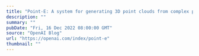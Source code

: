 ```yaml
---
title: "Point-E: A system for generating 3D point clouds from complex prompts"
description: ""
summary: ""
pubDate: "Fri, 16 Dec 2022 08:00:00 GMT"
source: "OpenAI Blog"
url: "https://openai.com/index/point-e"
thumbnail: ""
---
```


